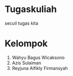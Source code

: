 # Tugaskuliah
secuil tugas kita

# Kelompok 
1. Wahyu Bagus Wicaksono
2. Azis Sulaiman
3. Reyjuna Alfikly Firmansyah
